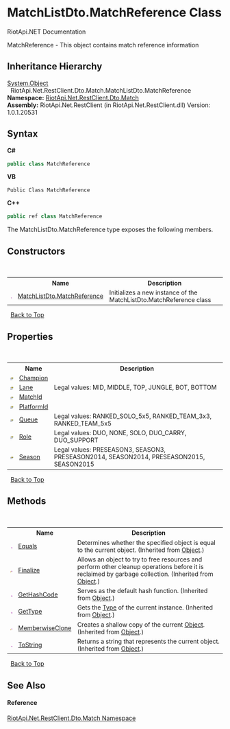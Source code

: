 # MatchListDto.MatchReference Class
RiotApi.NET Documentation 

MatchReference - This object contains match reference information


## Inheritance Hierarchy
<a href="http://msdn2.microsoft.com/en-us/library/e5kfa45b" target="_blank">System.Object</a><br />&nbsp;&nbsp;RiotApi.Net.RestClient.Dto.Match.MatchListDto.MatchReference<br />
**Namespace:**&nbsp;<a href="119ce159-34e9-7e8a-13ff-b7a4fc7406a6">RiotApi.Net.RestClient.Dto.Match</a><br />**Assembly:**&nbsp;RiotApi.Net.RestClient (in RiotApi.Net.RestClient.dll) Version: 1.0.1.20531

## Syntax

**C#**<br />
``` C#
public class MatchReference
```

**VB**<br />
``` VB
Public Class MatchReference
```

**C++**<br />
``` C++
public ref class MatchReference
```

The MatchListDto.MatchReference type exposes the following members.


## Constructors
&nbsp;<table><tr><th></th><th>Name</th><th>Description</th></tr><tr><td>![Public method](media/pubmethod.gif "Public method")</td><td><a href="3161e3ba-eccc-51b9-e769-c2fca3e60058">MatchListDto.MatchReference</a></td><td>
Initializes a new instance of the MatchListDto.MatchReference class</td></tr></table>&nbsp;
<a href="#matchlistdto.matchreference-class">Back to Top</a>

## Properties
&nbsp;<table><tr><th></th><th>Name</th><th>Description</th></tr><tr><td>![Public property](media/pubproperty.gif "Public property")</td><td><a href="1166fbeb-3106-3f98-7ba3-95c8420168d7">Champion</a></td><td></td></tr><tr><td>![Public property](media/pubproperty.gif "Public property")</td><td><a href="ebc87ee2-1332-b8b6-8e91-a66ea81d3463">Lane</a></td><td>
Legal values: MID, MIDDLE, TOP, JUNGLE, BOT, BOTTOM</td></tr><tr><td>![Public property](media/pubproperty.gif "Public property")</td><td><a href="ceb19a48-4225-613b-6d57-62b4b6064c18">MatchId</a></td><td></td></tr><tr><td>![Public property](media/pubproperty.gif "Public property")</td><td><a href="2cf51ec1-8d0a-5145-12f9-2ce7d6dbf0af">PlatformId</a></td><td></td></tr><tr><td>![Public property](media/pubproperty.gif "Public property")</td><td><a href="5adcda52-c6dd-0b87-3a7c-8ee4ff2fad74">Queue</a></td><td>
Legal values: RANKED_SOLO_5x5, RANKED_TEAM_3x3, RANKED_TEAM_5x5</td></tr><tr><td>![Public property](media/pubproperty.gif "Public property")</td><td><a href="58ff8826-a7bf-04e4-27f9-f73f3e7bb04e">Role</a></td><td>
Legal values: DUO, NONE, SOLO, DUO_CARRY, DUO_SUPPORT</td></tr><tr><td>![Public property](media/pubproperty.gif "Public property")</td><td><a href="b6d56630-30c2-2b45-4af8-9c886132de05">Season</a></td><td>
Legal values: PRESEASON3, SEASON3, PRESEASON2014, SEASON2014, PRESEASON2015, SEASON2015</td></tr></table>&nbsp;
<a href="#matchlistdto.matchreference-class">Back to Top</a>

## Methods
&nbsp;<table><tr><th></th><th>Name</th><th>Description</th></tr><tr><td>![Public method](media/pubmethod.gif "Public method")</td><td><a href="http://msdn2.microsoft.com/en-us/library/bsc2ak47" target="_blank">Equals</a></td><td>
Determines whether the specified object is equal to the current object.
 (Inherited from <a href="http://msdn2.microsoft.com/en-us/library/e5kfa45b" target="_blank">Object</a>.)</td></tr><tr><td>![Protected method](media/protmethod.gif "Protected method")</td><td><a href="http://msdn2.microsoft.com/en-us/library/4k87zsw7" target="_blank">Finalize</a></td><td>
Allows an object to try to free resources and perform other cleanup operations before it is reclaimed by garbage collection.
 (Inherited from <a href="http://msdn2.microsoft.com/en-us/library/e5kfa45b" target="_blank">Object</a>.)</td></tr><tr><td>![Public method](media/pubmethod.gif "Public method")</td><td><a href="http://msdn2.microsoft.com/en-us/library/zdee4b3y" target="_blank">GetHashCode</a></td><td>
Serves as the default hash function.
 (Inherited from <a href="http://msdn2.microsoft.com/en-us/library/e5kfa45b" target="_blank">Object</a>.)</td></tr><tr><td>![Public method](media/pubmethod.gif "Public method")</td><td><a href="http://msdn2.microsoft.com/en-us/library/dfwy45w9" target="_blank">GetType</a></td><td>
Gets the <a href="http://msdn2.microsoft.com/en-us/library/42892f65" target="_blank">Type</a> of the current instance.
 (Inherited from <a href="http://msdn2.microsoft.com/en-us/library/e5kfa45b" target="_blank">Object</a>.)</td></tr><tr><td>![Protected method](media/protmethod.gif "Protected method")</td><td><a href="http://msdn2.microsoft.com/en-us/library/57ctke0a" target="_blank">MemberwiseClone</a></td><td>
Creates a shallow copy of the current <a href="http://msdn2.microsoft.com/en-us/library/e5kfa45b" target="_blank">Object</a>.
 (Inherited from <a href="http://msdn2.microsoft.com/en-us/library/e5kfa45b" target="_blank">Object</a>.)</td></tr><tr><td>![Public method](media/pubmethod.gif "Public method")</td><td><a href="http://msdn2.microsoft.com/en-us/library/7bxwbwt2" target="_blank">ToString</a></td><td>
Returns a string that represents the current object.
 (Inherited from <a href="http://msdn2.microsoft.com/en-us/library/e5kfa45b" target="_blank">Object</a>.)</td></tr></table>&nbsp;
<a href="#matchlistdto.matchreference-class">Back to Top</a>

## See Also


#### Reference
<a href="119ce159-34e9-7e8a-13ff-b7a4fc7406a6">RiotApi.Net.RestClient.Dto.Match Namespace</a><br />